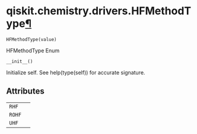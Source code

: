 <span id="qiskit-chemistry-drivers-hfmethodtype" />

# qiskit.chemistry.drivers.HFMethodType[¶](#qiskit-chemistry-drivers-hfmethodtype "Permalink to this headline")

<span id="undefined" />

`HFMethodType(value)`

HFMethodType Enum

<span id="undefined" />

`__init__()`

Initialize self. See help(type(self)) for accurate signature.

## Attributes

|        |   |
| ------ | - |
| `RHF`  |   |
| `ROHF` |   |
| `UHF`  |   |
